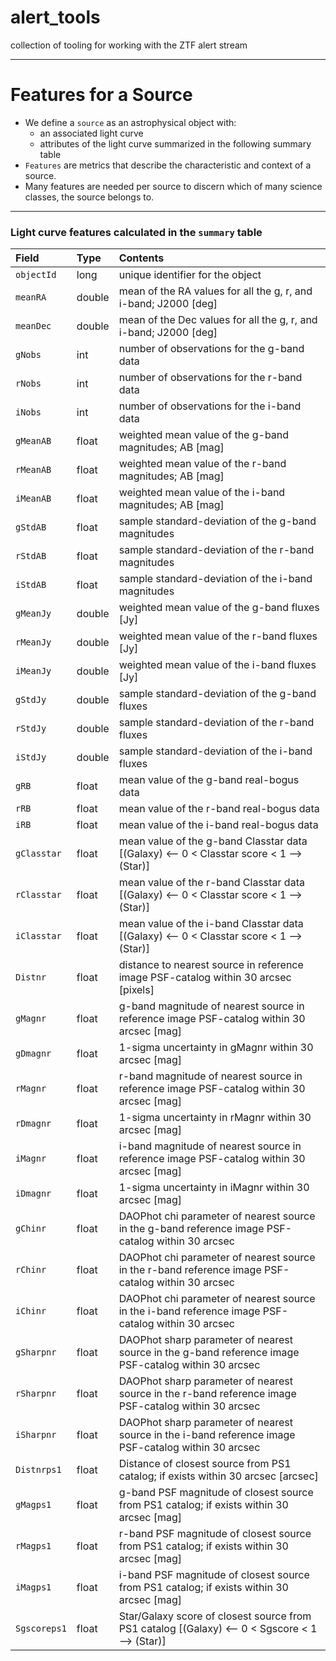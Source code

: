 # alert_tools
collection of tooling for working with the ZTF alert stream

---

# Features for a Source

- We define a `source` as an astrophysical object with:
  - an associated light curve 
  - attributes of the light curve summarized in the following summary table
- `Features` are metrics that describe the characteristic and context of a source.
- Many features are needed per source to discern which of many science classes, the source belongs to.

---

### Light curve features calculated in the `summary` table

| Field | Type | Contents |
|:--------|:-------|:--------|
| `objectId` |  long | unique identifier for the object |
| `meanRA` | double | mean of the RA values for all the g, r, and i-band; J2000 [deg] |
| `meanDec` | double | mean of the Dec values for all the g, r, and i-band; J2000 [deg] |
| `gNobs` | int | number of observations for the g-band data  |
| `rNobs` | int | number of observations for the r-band data |
| `iNobs` | int | number of observations for the i-band data |
| `gMeanAB` | float | weighted mean value of the g-band magnitudes; AB [mag] |
| `rMeanAB` | float | weighted mean value of the r-band magnitudes; AB [mag] |
| `iMeanAB` | float | weighted mean value of the i-band magnitudes; AB [mag] |
| `gStdAB` | float | sample standard-deviation of the g-band magnitudes  |
| `rStdAB` | float | sample standard-deviation of the r-band magnitudes |
| `iStdAB` | float | sample standard-deviation of the i-band magnitudes |
| `gMeanJy` | double | weighted mean value of the g-band fluxes [Jy] |
| `rMeanJy` | double | weighted mean value of the r-band fluxes [Jy] |
| `iMeanJy` | double | weighted mean value of the i-band fluxes [Jy] |
| `gStdJy` | double | sample standard-deviation of the g-band fluxes |
| `rStdJy` | double | sample standard-deviation of the r-band fluxes |
| `iStdJy` | double | sample standard-deviation of the i-band fluxes |
| `gRB` | float | mean value of the g-band real-bogus data |
| `rRB` | float | mean value of the r-band real-bogus data |
| `iRB` | float | mean value of the i-band real-bogus data |
| `gClasstar` | float | mean value of the g-band Classtar data [(Galaxy) <-- 0 < Classtar score < 1 --> (Star)] |
| `rClasstar` | float | mean value of the r-band Classtar data [(Galaxy) <-- 0 < Classtar score < 1 --> (Star)] |
| `iClasstar` | float | mean value of the i-band Classtar data [(Galaxy) <-- 0 < Classtar score < 1 --> (Star)] |
| `Distnr` | float | distance to nearest source in reference image PSF-catalog within 30 arcsec [pixels] |
| `gMagnr` | float | g-band magnitude of nearest source in reference image PSF-catalog within 30 arcsec [mag] |
| `gDmagnr` | float | 1-sigma uncertainty in gMagnr within 30 arcsec [mag] |
| `rMagnr` | float | r-band magnitude of nearest source in reference image PSF-catalog within 30 arcsec [mag] |
| `rDmagnr` | float | 1-sigma uncertainty in rMagnr within 30 arcsec [mag] |
| `iMagnr` | float | i-band magnitude of nearest source in reference image PSF-catalog within 30 arcsec [mag] |
| `iDmagnr` | float |  1-sigma uncertainty in iMagnr within 30 arcsec [mag] |
| `gChinr` | float | DAOPhot chi parameter of nearest source in the g-band reference image PSF-catalog within 30 arcsec |
| `rChinr` | float | DAOPhot chi parameter of nearest source in the r-band reference image PSF-catalog within 30 arcsec |
| `iChinr` | float | DAOPhot chi parameter of nearest source in the i-band reference image PSF-catalog within 30 arcsec |
| `gSharpnr` | float | DAOPhot sharp parameter of nearest source in the g-band reference image PSF-catalog within 30 arcsec |
| `rSharpnr` | float | DAOPhot sharp parameter of nearest source in the r-band reference image PSF-catalog within 30 arcsec |
| `iSharpnr` | float | DAOPhot sharp parameter of nearest source in the i-band reference image PSF-catalog within 30 arcsec |
| `Distnrps1` | float | Distance of closest source from PS1 catalog; if exists within 30 arcsec [arcsec] |
| `gMagps1` | float | g-band PSF magnitude of closest source from PS1 catalog; if exists within 30 arcsec [mag] |
| `rMagps1` | float | r-band PSF magnitude of closest source from PS1 catalog; if exists within 30 arcsec [mag] |
| `iMagps1` | float | i-band PSF magnitude of closest source from PS1 catalog; if exists within 30 arcsec [mag] |
| `Sgscoreps1` | float |  Star/Galaxy score of closest source from PS1 catalog [(Galaxy) <-- 0 < Sgscore < 1 --> (Star)] |
